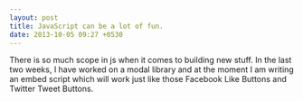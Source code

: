 ```yaml
---
layout: post
title: JavaScript can be a lot of fun.
date: 2013-10-05 09:27 +0530
---
```


There is so much scope in js when it comes to building new stuff. In the last two weeks, I have worked on a modal library and at the moment I am writing an embed script which will work just like those Facebook Like Buttons and Twitter Tweet Buttons.
